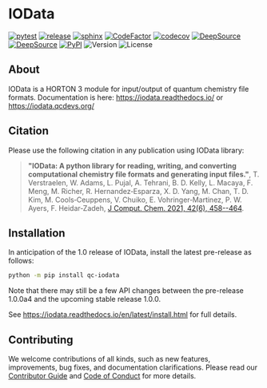 # IOData

[![pytest](https://github.com/theochem/iodata/actions/workflows/pytest.yaml/badge.svg)](https://github.com/theochem/iodata/actions/workflows/pytest.yaml)
[![release](https://github.com/theochem/iodata/actions/workflows/release.yaml/badge.svg)](https://github.com/theochem/iodata/actions/workflows/release.yaml)
[![sphinx](https://github.com/theochem/iodata/actions/workflows/sphinx.yaml/badge.svg)](https://github.com/theochem/iodata/actions/workflows/sphinx.yaml)
[![CodeFactor](https://www.codefactor.io/repository/github/theochem/iodata/badge)](https://www.codefactor.io/repository/github/theochem/iodata)
[![codecov](https://codecov.io/gh/theochem/iodata/graph/badge.svg?token=QPUfAWj7vf)](https://codecov.io/gh/theochem/iodata)
[![DeepSource](https://app.deepsource.com/gh/theochem/iodata.svg/?label=code+coverage&show_trend=true&token=oojwgNPm16rkx3ce1xficg46)](https://app.deepsource.com/gh/theochem/iodata/)
[![DeepSource](https://app.deepsource.com/gh/theochem/iodata.svg/?label=active+issues&show_trend=true&token=oojwgNPm16rkx3ce1xficg46)](https://app.deepsource.com/gh/theochem/iodata/)
[![PyPI](https://img.shields.io/pypi/v/qc-iodata.svg)](https://pypi.python.org/pypi/qc-iodata/)
![Version](https://img.shields.io/pypi/pyversions/qc-iodata.svg)
![License](https://img.shields.io/github/license/theochem/iodata)

## About

IOData is a HORTON 3 module for input/output of quantum chemistry file
formats. Documentation is here: <https://iodata.readthedocs.io/> or
<https://iodata.qcdevs.org/>

## Citation

Please use the following citation in any publication using IOData
library:

> **\"IOData: A python library for reading, writing, and converting
> computational chemistry file formats and generating input files.\"**,
> T. Verstraelen, W. Adams, L. Pujal, A. Tehrani, B. D. Kelly,
> L. Macaya, F. Meng, M. Richer, R. Hernandez‐Esparza, X. D. Yang, M. Chan,
> T. D. Kim, M. Cools‐Ceuppens, V. Chuiko, E. Vohringer‐Martinez,
> P. W. Ayers, F. Heidar‐Zadeh,
> [J Comput. Chem. 2021, 42(6), 458--464](https://doi.org/10.1002/jcc.26468).

## Installation

In anticipation of the 1.0 release of IOData, install the latest
pre-release as follows:

```bash
python -m pip install qc-iodata
```

Note that there may still be a few API changes between the pre-release
1.0.0a4 and the upcoming stable release 1.0.0.

See <https://iodata.readthedocs.io/en/latest/install.html> for full details.

## Contributing

We welcome contributions of all kinds, such as new features,
improvements, bug fixes, and documentation clarifications. Please read
our [Contributor Guide](https://iodata.qcdevs.org/contributing.html) and
[Code of Conduct](https://github.com/theochem/.github/blob/main/CODE_OF_CONDUCT.md)
for more details.
